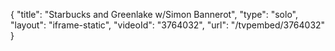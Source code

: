 {
    "title": "Starbucks and Greenlake w\/Simon Bannerot",
    "type": "solo",
    "layout": "iframe-static",
    "videoId": "3764032",
    "url": "\/tvpembed\/3764032"
}